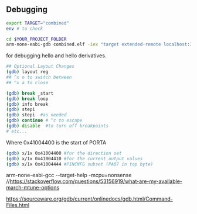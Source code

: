 

## Debugging

```zsh
export TARGET="combined"
env # to check
```

```bash
cd $YOUR_PROJECT_FOLDER
arm-none-eabi-gdb combined.elf -iex "target extended-remote localhost:3333"
```

for debugging hello and hello derivatives. 

```zsh
## Optional Layout Changes
(gdb) layout reg
## ^x o to switch between
## ^x a to close

(gdb) break _start
(gdb) break loop
(gdb) info break
(gdb) stepi
(gdb) stepi  #as needed
(gdb) continue # ^c to escape
(gdb) disable  #to turn off breakpoints
# etc...
```
Where 0x41004400 is the start of PORTA
```zsh
(gdb) x/1x 0x41004400 #for the direction set
(gdb) x/1x 0x41004410 #for the current output values
(gdb) x/1x 0x41004444 #PINCNFG subset (PA07 in top byte)
```


arm-none-eabi-gcc --target-help -mcpu=nonsense
//https://stackoverflow.com/questions/53156919/what-are-my-available-march-mtune-options


https://sourceware.org/gdb/current/onlinedocs/gdb.html/Command-Files.html

